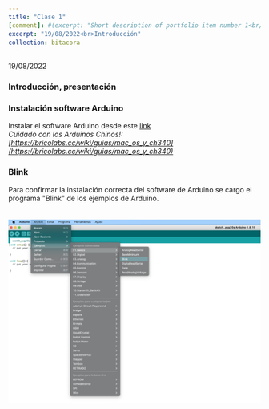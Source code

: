 ```yaml
---
title: "Clase 1"
[comment]: #(excerpt: "Short description of portfolio item number 1<br/><img src='/images/500x300.png'>")
excerpt: "19/08/2022<br>Introducción"
collection: bitacora
---
```


19/08/2022
### Introducción, presentación
### Instalación software Arduino
Instalar el software Arduino desde este [link](https://www.arduino.cc/en/software)<br>
_Cuidado con los Arduinos Chinos!: [https://bricolabs.cc/wiki/guias/mac_os_y_ch340](https://bricolabs.cc/wiki/guias/mac_os_y_ch340)_
### Blink
Para confirmar la instalación correcta del software de Arduino se cargo el programa "Blink" de los ejemplos de Arduino.<br>
<br>
<br/><img src='/images/blink.png'>

